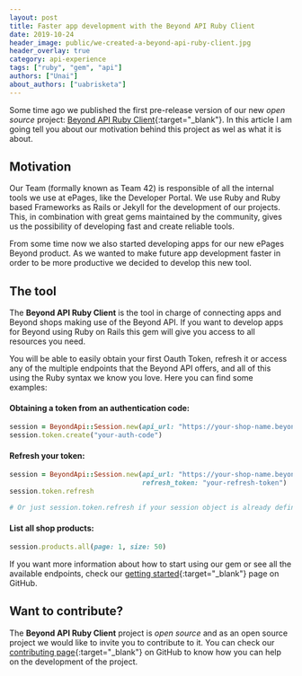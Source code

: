 ```yaml
---
layout: post
title: Faster app development with the Beyond API Ruby Client
date: 2019-10-24
header_image: public/we-created-a-beyond-api-ruby-client.jpg
header_overlay: true
category: api-experience
tags: ["ruby", "gem", "api"]
authors: ["Unai"]
about_authors: ["uabrisketa"]
---
```


Some time ago we published the first pre-release version of our new _open source_ project: [Beyond API Ruby Client](https://github.com/ePages-de/beyond_api-ruby_client){:target="_blank"}. In this article I am going tell you about our motivation behind this project as wel as what it is about.

## Motivation

Our Team (formally known as Team 42) is responsible of all the internal tools we use at ePages, like the Developer Portal. We use Ruby and Ruby based Frameworks as Rails or Jekyll for the development of our projects. This, in combination with great gems maintained by the community, gives us the possibility of developing fast and create reliable tools.

From some time now we also started developing apps for our new ePages Beyond product. As we wanted to make future app development faster in order to be more productive we decided to develop this new tool.

## The tool

The **Beyond API Ruby Client** is the tool in charge of connecting apps and Beyond shops making use of the Beyond API. If you want to develop apps for Beyond using Ruby on Rails this gem will give you access to all resources you need.

You will be able to easily obtain your first Oauth Token, refresh it or access any of the multiple endpoints that the Beyond API offers, and all of this using the Ruby syntax we know you love. Here you can find some examples:

#### Obtaining a token from an authentication code:

```ruby
session = BeyondApi::Session.new(api_url: "https://your-shop-name.beyondshop.cloud/api")
session.token.create("your-auth-code")
```

#### Refresh your token:

```ruby
session = BeyondApi::Session.new(api_url: "https://your-shop-name.beyondshop.cloud/api",
                                 refresh_token: "your-refresh-token")
session.token.refresh

# Or just session.token.refresh if your session object is already defined
```

#### List all shop products:

```ruby
session.products.all(page: 1, size: 50)
```

If you want more information about how to start using our gem or see all the available endpoints, check our [getting started](https://github.com/ePages-de/beyond_api-ruby_client/blob/master/GETTING_STARTED.md){:target="_blank"} page on GitHub.

## Want to contribute?

The **Beyond API Ruby Client** project is _open source_ and as an open source project we would like to invite you to contribute to it. You can check our [contributing page](https://github.com/ePages-de/beyond_api-ruby_client/blob/master/CONTRIBUTING.md){:target="_blank"} on GitHub to know how you can help on the development of the project.
